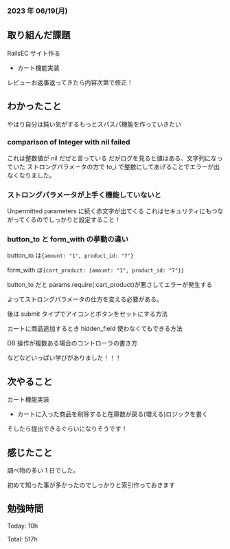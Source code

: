 ### 2023 年 06/19(月)

## 取り組んだ課題

RailsEC サイト作る

- カート機能実装

レビューお返事返ってきたら内容次第で修正！

## わかったこと

やはり自分は鈍い気がするもっとスパスパ機能を作っていきたい

### comparison of Integer with nil failed

これは整数値が nil だぜと言っている
だがログを見ると値はある、文字列になっていた
ストロングパラメータの方で to_i で整数にしてあげることでエラーが出なくなりました。

### ストロングパラメータが上手く機能していないと

Unpermitted parameters に続く赤文字が出てくる
これはセキュリティにもつながってくるのでしっかりと設定すること！

### button_to と form_with の挙動の違い

button_to は`{amount: "1", product_id: "7"}`

form_with は`{cart_product: {amount: "1", product_id: "7"}}`

button_to だと params.require(:cart_product)が悪さしてエラーが発生する

よってストロングパラメータの仕方を変える必要がある。

後は submit タイプでアイコンとボタンをセットにする方法

カートに商品追加するとき hidden_field 使わなくてもできる方法

DB 操作が複数ある場合のコントローラの書き方

などなどいっぱい学びがありました！！！

## 次やること

カート機能実装

- カートに入った商品を削除すると在庫数が戻る(増える)ロジックを書く

そしたら提出できるぐらいになりそうです！

## 感じたこと

調べ物の多い 1 日でした。

初めて知った事が多かったのでしっかりと索引作っておきます

## 勉強時間

Today: 10h

Total: 517h
